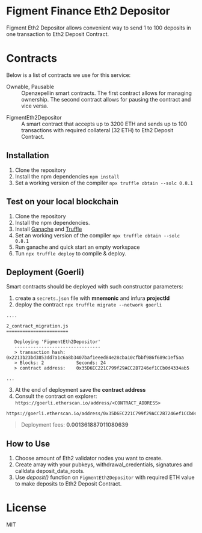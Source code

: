Figment Finance Eth2 Depositor
=========

Figment Eth2 Depositor allows convenient way to send 1 to 100 deposits in one transaction to Eth2 Deposit Contract.

Contracts
=========

Below is a list of contracts we use for this service:

<dl>
  <dt>Ownable, Pausable</dt>
  <dd>Openzepellin smart contracts. The first contract allows for managing ownership. The second contract allows for pausing the contract and vice versa.</dd>
</dl>

<dl>
  <dt>FigmentEth2Depositor</dt>
  <dd>A smart contract that accepts up to 3200 ETH and sends up to 100 transactions with required collateral (32 ETH) to Eth2 Deposit Contract.</dd>
</dl>

Installation
------------

1. Clone the repository
2. Install the npm dependencies `npm install`
4. Set a working version of the compiler `npx truffle obtain --solc 0.8.1`

Test on your local blockchain
------------

1. Clone the repository
2. Install the npm dependencies.
3. Install [Ganache](https://www.trufflesuite.com/ganache) and [Truffle](https://www.trufflesuite.com/truffle)
4. Set an working version of the compiler `npx truffle obtain --solc 0.8.1`
5. Run ganache and quick start an empty workspace
6. Tun `npx truffle deploy` to compile & deploy.

Deployment (Goerli)
------------

Smart contracts should be deployed with such constructor parameters:

1. create a `secrets.json` file with **mnemonic** and infura **projectId**
2. deploy the contract `npx truffle migrate --network goerli`

```
....

2_contract_migration.js
=======================

   Deploying 'FigmentEth2Depositor'
   --------------------------------
   > transaction hash:    0x2213b23bd3853dd7a1c6a8b3407baf1eeed84e28cba10cfbbf986f689c1ef5aa
   > Blocks: 2            Seconds: 24
   > contract address:    0x35D6EC221C799f29ACC2B7246ef1CCb0d4334ab5

...
```

3. At the end of deployment save the **contract address**
4. Consult the contract on explorer: `https://goerli.etherscan.io/address/<CONTRACT_ADDRESS>`



```
https://goerli.etherscan.io/address/0x35D6EC221C799f29ACC2B7246ef1CCb0d4334ab5
```

> Deployment fees: **0.001361887011080639**

How to Use
------------

1. Choose amount of Eth2 validator nodes you want to create.
2. Create array with your pubkeys, withdrawal_credentials, signatures and calldata deposit_data_roots.
3. Use _deposit()_ function on `FigmentEth2Depositor` with required ETH value to make deposits to Eth2 Deposit Contract.

License
=========

MIT
